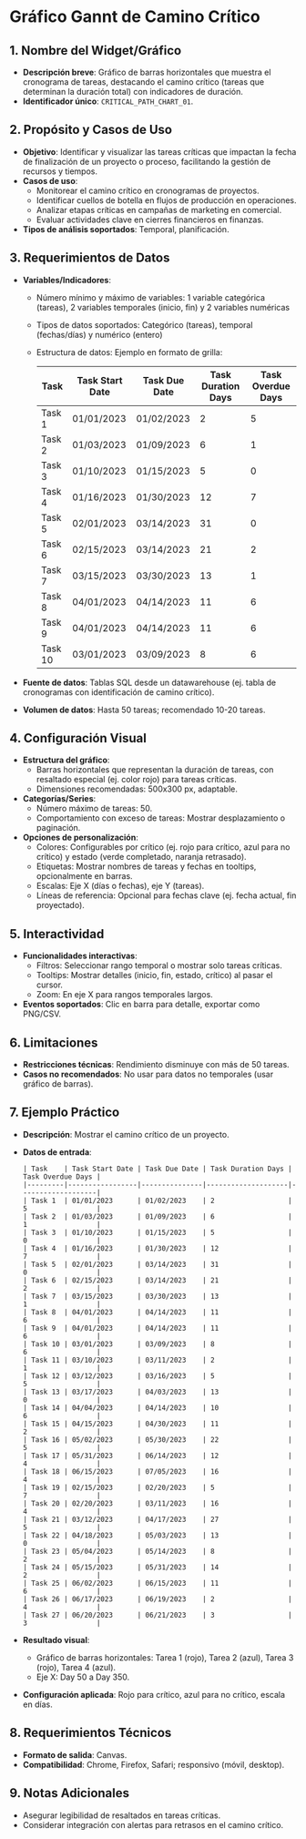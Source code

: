 # Gráfico Gannt de Camino Crítico

## 1. Nombre del Widget/Gráfico
- **Descripción breve**: Gráfico de barras horizontales que muestra el cronograma de tareas, destacando el camino crítico (tareas que determinan la duración total) con indicadores de duración.
- **Identificador único**: `CRITICAL_PATH_CHART_01`.

## 2. Propósito y Casos de Uso
- **Objetivo**: Identificar y visualizar las tareas críticas que impactan la fecha de finalización de un proyecto o proceso, facilitando la gestión de recursos y tiempos.
- **Casos de uso**: 
  - Monitorear el camino crítico en cronogramas de proyectos.
  - Identificar cuellos de botella en flujos de producción en operaciones.
  - Analizar etapas críticas en campañas de marketing en comercial.
  - Evaluar actividades clave en cierres financieros en finanzas.
- **Tipos de análisis soportados**: Temporal, planificación.

## 3. Requerimientos de Datos
- **Variables/Indicadores**:
  - Número mínimo y máximo de variables: 1 variable categórica (tareas), 2 variables temporales (inicio, fin) y 2 variables numéricas
  - Tipos de datos soportados: Categórico (tareas), temporal (fechas/días) y numérico (entero)
  - Estructura de datos: Ejemplo en formato de grilla:

    | Task    | Task Start Date | Task Due Date | Task Duration Days | Task Overdue Days |
    |---------|-----------------|---------------|--------------------|-------------------|
    | Task 1  | 01/01/2023      | 01/02/2023    | 2                  | 5                 |
    | Task 2  | 01/03/2023      | 01/09/2023    | 6                  | 1                 |
    | Task 3  | 01/10/2023      | 01/15/2023    | 5                  | 0                 |
    | Task 4  | 01/16/2023      | 01/30/2023    | 12                 | 7                 |
    | Task 5  | 02/01/2023      | 03/14/2023    | 31                 | 0                 |
    | Task 6  | 02/15/2023      | 03/14/2023    | 21                 | 2                 |
    | Task 7  | 03/15/2023      | 03/30/2023    | 13                 | 1                 |
    | Task 8  | 04/01/2023      | 04/14/2023    | 11                 | 6                 |
    | Task 9  | 04/01/2023      | 04/14/2023    | 11                 | 6                 |
    | Task 10 | 03/01/2023      | 03/09/2023    | 8                  | 6                 |

- **Fuente de datos**: Tablas SQL desde un datawarehouse (ej. tabla de cronogramas con identificación de camino crítico).
- **Volumen de datos**: Hasta 50 tareas; recomendado 10-20 tareas.

## 4. Configuración Visual
- **Estructura del gráfico**:
  - Barras horizontales que representan la duración de tareas, con resaltado especial (ej. color rojo) para tareas críticas.
  - Dimensiones recomendadas: 500x300 px, adaptable.
- **Categorías/Series**:
  - Número máximo de tareas: 50.
  - Comportamiento con exceso de tareas: Mostrar desplazamiento o paginación.
- **Opciones de personalización**:
  - Colores: Configurables por crítico (ej. rojo para crítico, azul para no crítico) y estado (verde completado, naranja retrasado).
  - Etiquetas: Mostrar nombres de tareas y fechas en tooltips, opcionalmente en barras.
  - Escalas: Eje X (días o fechas), eje Y (tareas).
  - Líneas de referencia: Opcional para fechas clave (ej. fecha actual, fin proyectado).

## 5. Interactividad
- **Funcionalidades interactivas**:
  - Filtros: Seleccionar rango temporal o mostrar solo tareas críticas.
  - Tooltips: Mostrar detalles (inicio, fin, estado, crítico) al pasar el cursor.
  - Zoom: En eje X para rangos temporales largos.
- **Eventos soportados**: Clic en barra para detalle, exportar como PNG/CSV.

## 6. Limitaciones
- **Restricciones técnicas**: Rendimiento disminuye con más de 50 tareas.
- **Casos no recomendados**: No usar para datos no temporales (usar gráfico de barras).

## 7. Ejemplo Práctico
- **Descripción**: Mostrar el camino crítico de un proyecto.
- **Datos de entrada**:
  ```
  | Task    | Task Start Date | Task Due Date | Task Duration Days | Task Overdue Days |
  |---------|-----------------|---------------|--------------------|-------------------|
  | Task 1  | 01/01/2023      | 01/02/2023    | 2                  | 5                 |
  | Task 2  | 01/03/2023      | 01/09/2023    | 6                  | 1                 |
  | Task 3  | 01/10/2023      | 01/15/2023    | 5                  | 0                 |
  | Task 4  | 01/16/2023      | 01/30/2023    | 12                 | 7                 |
  | Task 5  | 02/01/2023      | 03/14/2023    | 31                 | 0                 |
  | Task 6  | 02/15/2023      | 03/14/2023    | 21                 | 2                 |
  | Task 7  | 03/15/2023      | 03/30/2023    | 13                 | 1                 |
  | Task 8  | 04/01/2023      | 04/14/2023    | 11                 | 6                 |
  | Task 9  | 04/01/2023      | 04/14/2023    | 11                 | 6                 |
  | Task 10 | 03/01/2023      | 03/09/2023    | 8                  | 6                 |
  | Task 11 | 03/10/2023      | 03/11/2023    | 2                  | 1                 |
  | Task 12 | 03/12/2023      | 03/16/2023    | 5                  | 5                 |
  | Task 13 | 03/17/2023      | 04/03/2023    | 13                 | 0                 |
  | Task 14 | 04/04/2023      | 04/14/2023    | 10                 | 6                 |
  | Task 15 | 04/15/2023      | 04/30/2023    | 11                 | 2                 |
  | Task 16 | 05/02/2023      | 05/30/2023    | 22                 | 5                 |
  | Task 17 | 05/31/2023      | 06/14/2023    | 12                 | 4                 |
  | Task 18 | 06/15/2023      | 07/05/2023    | 16                 | 4                 |
  | Task 19 | 02/15/2023      | 02/20/2023    | 5                  | 7                 |
  | Task 20 | 02/20/2023      | 03/11/2023    | 16                 | 4                 |
  | Task 21 | 03/12/2023      | 04/17/2023    | 27                 | 5                 |
  | Task 22 | 04/18/2023      | 05/03/2023    | 13                 | 0                 |
  | Task 23 | 05/04/2023      | 05/14/2023    | 8                  | 2                 |
  | Task 24 | 05/15/2023      | 05/31/2023    | 14                 | 2                 |
  | Task 25 | 06/02/2023      | 06/15/2023    | 11                 | 6                 |
  | Task 26 | 06/17/2023      | 06/19/2023    | 2                  | 4                 |
  | Task 27 | 06/20/2023      | 06/21/2023    | 3                  | 3                 |
  ```
- **Resultado visual**: 
  - Gráfico de barras horizontales: Tarea 1 (rojo), Tarea 2 (azul), Tarea 3 (rojo), Tarea 4 (azul).
  - Eje X: Day 50 a Day 350.

- **Configuración aplicada**: Rojo para crítico, azul para no crítico, escala en días.

## 8. Requerimientos Técnicos
- **Formato de salida**: Canvas.
- **Compatibilidad**: Chrome, Firefox, Safari; responsivo (móvil, desktop).

## 9. Notas Adicionales
- Asegurar legibilidad de resaltados en tareas críticas.
- Considerar integración con alertas para retrasos en el camino crítico.